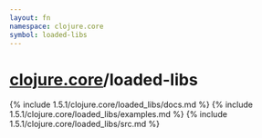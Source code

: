 ```yaml
---
layout: fn
namespace: clojure.core
symbol: loaded-libs
---
```


# [clojure.core](../)/loaded-libs

{% include 1.5.1/clojure.core/loaded_libs/docs.md %}
{% include 1.5.1/clojure.core/loaded_libs/examples.md %}
{% include 1.5.1/clojure.core/loaded_libs/src.md %}

